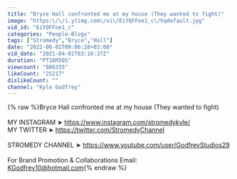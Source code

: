 ```yaml
---
title: "Bryce Hall confronted me at my house (They wanted to fight)"
image: "https:\/\/i.ytimg.com\/vi\/EiYQFFoe1_c\/hqdefault.jpg"
vid_id: "EiYQFFoe1_c"
categories: "People-Blogs"
tags: ["Stromedy","Bryce","Hall"]
date: "2022-06-02T09:06:28+03:00"
vid_date: "2021-04-01T03:16:37Z"
duration: "PT16M30S"
viewcount: "886335"
likeCount: "25217"
dislikeCount: ""
channel: "Kyle Godfrey"
---
```

{% raw %}Bryce Hall confronted me at my house (They wanted to fight) <br /><br />MY INSTAGRAM ➤ <a rel="nofollow" target="blank" href="https://www.instagram.com/stromedykyle/">https://www.instagram.com/stromedykyle/</a><br />MY TWITTER ➤ <a rel="nofollow" target="blank" href="https://twitter.com/StromedyChannel">https://twitter.com/StromedyChannel</a><br /><br />STROMEDY CHANNEL ➤ <a rel="nofollow" target="blank" href="https://www.youtube.com/user/GodfreyStudios29">https://www.youtube.com/user/GodfreyStudios29</a><br /><br />For Brand Promotion &amp; Collaborations Email:<br />KGodfrey10@hotmail.com{% endraw %}
